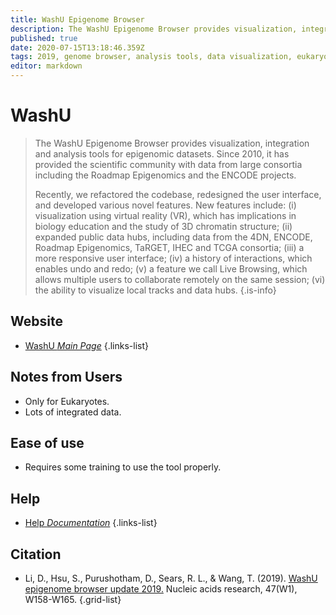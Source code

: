 ```yaml
---
title: WashU Epigenome Browser
description: The WashU Epigenome Browser provides visualization, integration and analysis tools for epigenomic datasets.
published: true
date: 2020-07-15T13:18:46.359Z
tags: 2019, genome browser, analysis tools, data visualization, eukaryota, epigenetic
editor: markdown
---
```


# WashU

> The WashU Epigenome Browser provides visualization, integration and analysis tools for epigenomic datasets. Since 2010, it has provided the scientific community with data from large consortia including the Roadmap Epigenomics and the ENCODE projects. 
>
> Recently, we refactored the codebase, redesigned the user interface, and developed various novel features. New features include: (i) visualization using virtual reality (VR), which has implications in biology education and the study of 3D chromatin structure; (ii) expanded public data hubs, including data from the 4DN, ENCODE, Roadmap Epigenomics, TaRGET, IHEC and TCGA consortia; (iii) a more responsive user interface; (iv) a history of interactions, which enables undo and redo; (v) a feature we call Live Browsing, which allows multiple users to collaborate remotely on the same session; (vi) the ability to visualize local tracks and data hubs.
{.is-info}
 

## Website 

- [WashU *Main Page*](https://epigenomegateway.wustl.edu/)
 {.links-list}

## Notes from Users
- Only for Eukaryotes.
- Lots of integrated data.

## Ease of use
- Requires some training to use the tool properly.

## Help
- [Help *Documentation*](http://epigenomegateway.wustl.edu/support/guide/index.html)
{.links-list}

## Citation 

- Li, D., Hsu, S., Purushotham, D., Sears, R. L., & Wang, T. (2019). [WashU epigenome browser update 2019.](https://academic.oup.com/nar/article/47/W1/W158/5511467) Nucleic acids research, 47(W1), W158-W165.
{.grid-list}